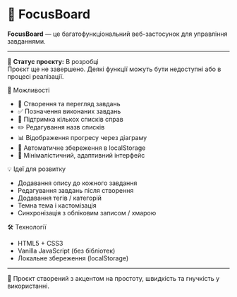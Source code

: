 # 📌 FocusBoard

**FocusBoard** — це багатофункціональний веб-застосунок для управління завданнями.

---

🚧 **Статус проєкту:** В розробці  
Проєкт ще не завершено. Деякі функції можуть бути недоступні або в процесі реалізації.

🚀 Можливості

- 📝 Створення та перегляд завдань
- ✅ Позначення виконаних завдань
- 📌 Підтримка кількох списків справ
- ✏️ Редагування назв списків
- 📊 Відображення прогресу через діаграму
- 💾 Автоматичне збереження в localStorage
- 🎨 Мінімалістичний, адаптивний інтерфейс

💡 Ідеї для розвитку

- Додавання опису до кожного завдання
- Редагування завдань після створення
- Додавання тегів / категорій
- Темна тема і кастомізація
- Синхронізація з обліковим записом / хмарою

🛠️ Технології

- HTML5 + CSS3
- Vanilla JavaScript (без бібліотек)
- Локальне збереження (localStorage)

---

🧠 Проєкт створений з акцентом на простоту, швидкість та гнучкість у використанні.
